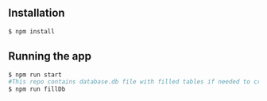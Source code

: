 ## Installation

```bash
$ npm install
```

## Running the app

```bash
$ npm run start
#This repo contains database.db file with filled tables if needed to create a new one you should command bellow before start server 
$ npm run fillDb
```

